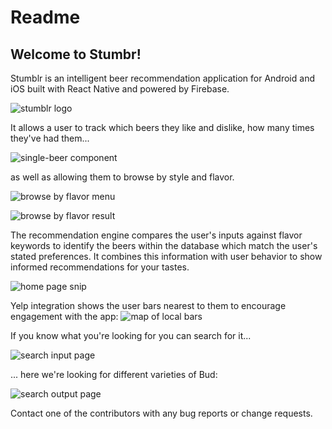 # Readme

## Welcome to Stumbr!

Stumblr is an intelligent beer recommendation application for Android and iOS built with React Native and powered by Firebase.

![stumblr logo](style/StumblrLogo.png)

It allows a user to track which beers they like and dislike, how many times they've had them...

![single-beer component](style/interact_with_a_beer.jpg)

as well as allowing them to browse by style and flavor.

![browse by flavor menu](style/browse_by_flavor_input.png)

![browse by flavor result](style/browse_by_flavor_output.png)

The recommendation engine compares the user's inputs against flavor keywords to identify the beers within the database which match the user's stated preferences. It combines this information with user behavior to show informed recommendations for your tastes.

![home page snip](style/your_recent_and_favorite_beers.jpg)

Yelp integration shows the user bars nearest to them to encourage engagement with the app:
![map of local bars](style/map_of_nearby_bars.png)

If you know what you're looking for you can search for it...

![search input page](style/search_input.jpg)

... here we're looking for different varieties of Bud:

![search output page](style/search_output.png)

Contact one of the contributors with any bug reports or change requests.
